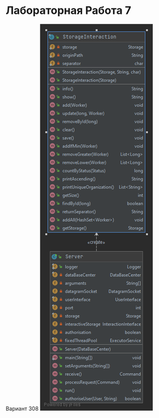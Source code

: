 # Лабораторная Работа 7
Вариант 308
![alt text](https://github.com/albogatov/lab7-server/blob/main/Package%20server.png)
